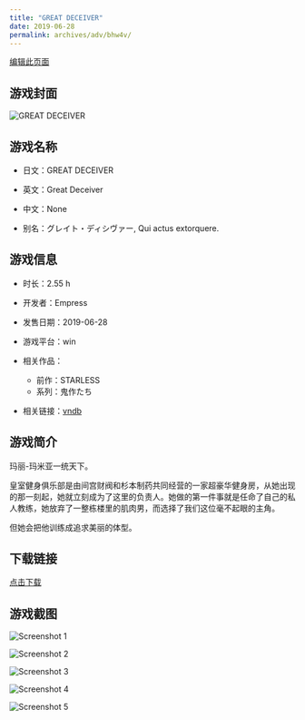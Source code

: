 ```yaml
---
title: "GREAT DECEIVER"
date: 2019-06-28
permalink: archives/adv/bhw4v/
---
```

[编辑此页面](https://github.com/ACG-3/ADV3-source/blob/main/source/_posts/GREAT%20DECEIVER.md)

## 游戏封面

![GREAT DECEIVER](https://pan.timero.xyz/d/onedrive/img_lib_001/GREAT%20DECEIVER_cover.avif)


## 游戏名称

- 日文：GREAT DECEIVER
- 英文：Great Deceiver
- 中文：None

- 别名：グレイト・ディシヴァー, Qui actus extorquere.


## 游戏信息

- 时长：2.55 h
- 开发者：Empress
- 发售日期：2019-06-28
- 游戏平台：win
- 相关作品：
   - 前作：STARLESS
   - 系列：鬼作たち

- 相关链接：[vndb](https://vndb.org/v25784)


## 游戏简介

玛丽-玛米亚一统天下。

皇室健身俱乐部是由间宫财阀和杉本制药共同经营的一家超豪华健身房，从她出现的那一刻起，她就立刻成为了这里的负责人。她做的第一件事就是任命了自己的私人教练，她放弃了一整栋楼里的肌肉男，而选择了我们这位毫不起眼的主角。

但她会把他训练成追求美丽的体型。




## 下载链接

[点击下载](https://pan.timero.xyz/onedrive/adv_lib_001/GREAT%20DECEIVER)


## 游戏截图


![Screenshot 1](https://pan.timero.xyz/d/onedrive/img_lib_001/GREAT%20DECEIVER_Screenshot_1.avif)

![Screenshot 2](https://pan.timero.xyz/d/onedrive/img_lib_001/GREAT%20DECEIVER_Screenshot_2.avif)

![Screenshot 3](https://pan.timero.xyz/d/onedrive/img_lib_001/GREAT%20DECEIVER_Screenshot_3.avif)

![Screenshot 4](https://pan.timero.xyz/d/onedrive/img_lib_001/GREAT%20DECEIVER_Screenshot_4.avif)

![Screenshot 5](https://pan.timero.xyz/d/onedrive/img_lib_001/GREAT%20DECEIVER_Screenshot_5.avif)

